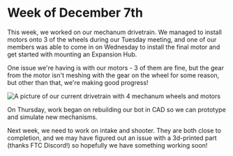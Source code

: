 # Week of December 7th

This week, we worked on our mechanum drivetrain. We managed to install motors onto 3 of the wheels during our Tuesday meeting, and one of our members was able to come in on Wednesday to install the final motor and get started with mounting an Expansion Hub.

One issue we're having is with our motors - 3 of them are fine, but the gear from the motor isn't meshing with the gear on the wheel for some reason, but other than that, we're making good progress!

![A picture of our current drivetrain with 4 mechanum wheels and motors](http://u.filein.io/6-lx6Jw7xs.jpg)

On Thursday, work began on rebuilding our bot in CAD so we can prototype and simulate new mechanisms.

Next week, we need to work on intake and shooter. They are both close to completion, and we may have figured out an issue with a 3d-printed part (thanks FTC Discord!) so hopefully we have something working soon!
